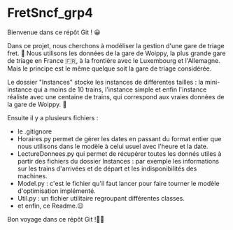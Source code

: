 # FretSncf_grp4

Bienvenue dans ce répôt Git !  	:grinning:

Dans ce projet, nous cherchons à modéliser la gestion d'une gare de triage fret. :steam_locomotive: Nous utilisons les données de la gare de Woippy, la plus grande gare de triage en France :fr:, à la frontière avec le Luxembourg et l'Allemagne. Mais le principe est le même quelque soit la gare de triage considérée.

Le dossier "Instances" stocke les instances de différentes tailles : la mini-instance qui a moins de 10 trains, l'instance simple et enfin l'instance réaliste avec une centaine de trains, qui correspond aux vraies données de la gare de Woippy. :train2:

Ensuite il y a plusieurs fichiers :
- le .gitignore
- Horaires.py permet de gérer les dates en passant du format entier que nous utilisons dans le modèle à celui usuel avec l'heure et la date.
- LectureDonnees.py qui permet de récupérer toutes les donnés utiles à partir des fichiers du dossier Instances : par exemple les informations sur les trains d'arrivées et de départ et les indisponibilités des machines.
- Model.py : c'est le fichier qu'il faut lancer pour faire tourner le modèle d'optimisation implémenté.
- Util.py : un fichier utilitaire regroupant différentes classes.
- et enfin, ce Readme.:wink:

Bon voyage dans ce répôt Git !:roller_coaster::runner:
